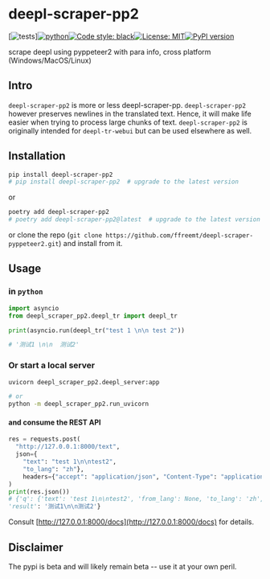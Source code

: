 # deepl-scraper-pp2
[![tests](https://github.com/ffreemt/deepl-scraper-pyppeteer2/actions/workflows/routine-tests.yml/badge.svg)][![python](https://img.shields.io/static/v1?label=python+&message=3.8.3%2B&color=blue)](https://img.shields.io/static/v1?label=python+&message=3.8.3%2B&color=blue)[![Code style: black](https://img.shields.io/badge/code%20style-black-000000.svg)](https://github.com/psf/black)[![License: MIT](https://img.shields.io/badge/License-MIT-yellow.svg)](https://opensource.org/licenses/MIT)[![PyPI version](https://badge.fury.io/py/deepl-scraper-pp2.svg)](https://badge.fury.io/py/deepl-scraper-pp2)

scrape deepl using pyppeteer2 with para info, cross platform (Windows/MacOS/Linux)

## Intro
`deepl-scraper-pp2` is more or less deepl-scraper-pp. `deepl-scraper-pp2` however preserves newlines in the translated text. Hence, it will make life easier when trying to process large chunks of text. `deepl-scraper-pp2` is originally intended for `deepl-tr-webui` but can be used elsewhere as well.

## Installation

```bash
pip install deepl-scraper-pp2
# pip install deepl-scraper-pp2  # upgrade to the latest version
```
or
```bash
poetry add deepl-scraper-pp2
# poetry add deepl-scraper-pp2@latest  # upgrade to the latest version
```

or clone the repo (``git clone https://github.com/ffreemt/deepl-scraper-pyppeteer2.git``) and install from it.

## Usage

### in `python`

```python
import asyncio
from deepl_scraper_pp2.deepl_tr import deepl_tr

print(asyncio.run(deepl_tr("test 1 \n\n test 2"))

# '测试1 \n\n  测试2'
```

### Or start a local server
```bash
uvicorn deepl_scraper_pp2.deepl_server:app

# or
python -m deepl_scraper_pp2.run_uvicorn
```

#### and consume the REST API
```python
res = requests.post(
  "http://127.0.0.1:8000/text",
  json={
    "text": "test 1\n\ntest2",
    "to_lang": "zh"},
    headers={"accept": "application/json", "Content-Type": "application/json"}
)
print(res.json())
# {'q': {'text': 'test 1\n\ntest2', 'from_lang': None, 'to_lang': 'zh', 'description': None},
'result': '测试1\n\n测试2'}
```

Consult [http://127.0.0.1:8000/docs](http://127.0.0.1:8000/docs) for details.

## Disclaimer

The pypi is beta and will likely remain beta -- use it at your own peril.

<!---

In [367]: doc0("div.lmt__textarea.lmt__textarea_dummydiv").text()
Out[367]: 'test you are me new lines 试探你是我 新行'

# doc0("div#target-dummydiv").text()
In [371]: doc0("#target-dummydiv").text()
Out[371]: '试探你是我 新行'

In [394]: doc0("#target-dummydiv").html()
Out[394]: '试探你是我\n新行\n\n'

# doc0("button.lmt__translations_as_text__text_btn").text()
In [369]: doc0(".lmt__translations_as_text__text_btn").text()
Out[369]: '试探你是我 新行'
In [369]: doc0(".lmt__translations_as_text__text_btn").html()


In [388]: re.findall(r"<button class=\"lmt__translations_as_text__text_btn[\s\S]*?>[\s\S]*?<\/button>", text0)
Out[388]: ['<button class="lmt__translations_as_text__text_btn">试探你是我\n新行</button>']

re.findall(r"<div id=\"target-dummydiv[\s\S]*?>[\s\S]*?<\/div>", text0)
['<div id="target-dummydiv" class="lmt__textarea lmt__textarea_dummydiv">试探你是我\n新行\n\n</div>']


extract format:  no need of html.escape

textarea = await page.wait_for_selector('//textarea', timeout=1 * 1000)

re.findall(r'lmt__translations_as_text__text_btn">([\s\S]+?)<\/button>', doc.html())
  re.findall(r'lmt__translations_as_text__text_btn">([\s\S]+?)<\/button>', await page.content())

===
from get_pwbrowser import get_pwbrowser

browser = await get_pwbrowser(headless=False)
context = await browser.new_context()
page = await context.new_page()

url = 'https://translate.google.cn/?sl=auto&tl=zh-CN&op=translate'
url = 'https://www.deepl.com/translator'
await page.goto(url)  # 10 s

textarea = await page.wait_for_selector('//textarea', timeout=1 * 1000)

sel_btn = "button.lmt__clear_text_button"

with CodeTimer():
    for text in [' test 1 ' * 10, ' test 2 ' * 10, ' test 3' *10]:
        # await textarea.fill('a')
        # await textarea.fill('a')

        # await page.evaluate(f'() => document.querySelectorAll("{sel_btn}")')

        _ = await is_visible(sel_btn, page)
        if _:
            clear_button = await page.wait_for_selector(f"{sel_btn}", timeout=1000)
            await clear_button.click()
        await textarea.fill(text)

        idx = 0
        flag = False
        ulimit = 1 / 0.1
        while not flag and idx < ulimit:
            idx += 1
            content = await page.content()
            doc = pq(content)

            flag = re.findall(r'lmt__translations_as_text__text_btn', doc.html())
            logger.debug(flag)
            if flag:
                break
            await asyncio.sleep(0.1)
        logger.info("loop: %s", idx)

        res = re.findall(r'lmt__translations_as_text__text_btn">([\s\S]+?)<\/button>', await page.content())
        print(res)
        # does not work for long text!

# https://stackoverflow.com/questions/47712679/how-can-i-check-that-an-element-is-visible-with-puppeteer-and-pure-javascript
selector = 'button.lmt__clear_text_button'

let elem = document.querySelector(selector);
const style = getComputedStyle(elem);
const rect1 = elem.getBoundingClientRect();
style.visibility !== 'hidden' && !!(rect1.bottom || rect1.top || rect1.height || rect1.width);

# ==
const element_is_visible = await page.evaluate(() => {
  const element = document.querySelector('button.lmt__clear_text_button');
  const style = getComputedStyle(element);
  const rect = element.getBoundingClientRect();

  return style.visibility !== 'hidden' && !!(rect.bottom || rect.top || rect.height || rect.width);
});

await textarea.fill(text)

str_ = f"""const element = document.querySelector('{sel_btn}');
  const style = getComputedStyle(element);
  const rect = element.getBoundingClientRect();
  return style.visibility !== 'hidden' && !!(rect.bottom || rect.top || rect.height || rect.width);"""
# visibility
visibility = await page.evaluate(f'() => {{{str_}}}')
print('visibility', visibility)

if visibility:
    cbtn= await page.wait_for_selector(f"{sel_btn}", timeout=1000)
    await cbtn.click(timeout=1000, no_wait_after=True)

async def is_visible(selector, page):
    _ = f"""const element = document.querySelector('{selector}'); if (element === null) return false;
  const style = getComputedStyle(element);
  const rect = element.getBoundingClientRect();
  return style.visibility !== 'hidden' && !!(rect.bottom || rect.top || rect.height || rect.width);"""
    return await page.evaluate(f'() => {{{_}}}')

async def console_run(js, page):
    _ = f'() => {js}'
    print(_)
    return await page.evaluate(_)

--->